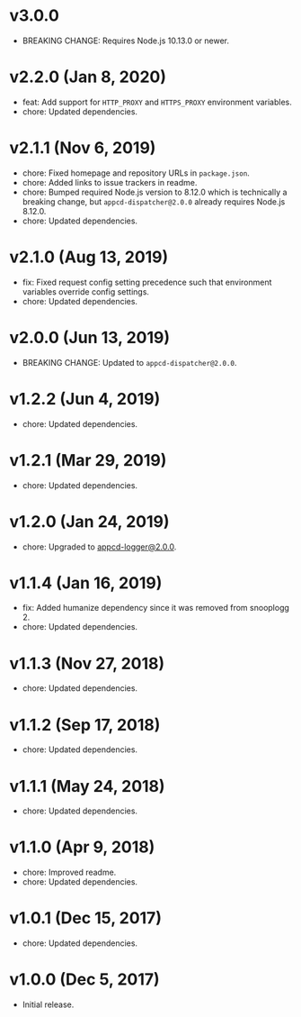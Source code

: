 # v3.0.0

 * BREAKING CHANGE: Requires Node.js 10.13.0 or newer.

# v2.2.0 (Jan 8, 2020)

 * feat: Add support for `HTTP_PROXY` and `HTTPS_PROXY` environment variables.
 * chore: Updated dependencies.

# v2.1.1 (Nov 6, 2019)

 * chore: Fixed homepage and repository URLs in `package.json`.
 * chore: Added links to issue trackers in readme.
 * chore: Bumped required Node.js version to 8.12.0 which is technically a breaking change, but
   `appcd-dispatcher@2.0.0` already requires Node.js 8.12.0.
 * chore: Updated dependencies.

# v2.1.0 (Aug 13, 2019)

 * fix: Fixed request config setting precedence such that environment variables override config
   settings.
 * chore: Updated dependencies.

# v2.0.0 (Jun 13, 2019)

 * BREAKING CHANGE: Updated to `appcd-dispatcher@2.0.0`.

# v1.2.2 (Jun 4, 2019)

 * chore: Updated dependencies.

# v1.2.1 (Mar 29, 2019)

 * chore: Updated dependencies.

# v1.2.0 (Jan 24, 2019)

 * chore: Upgraded to appcd-logger@2.0.0.

# v1.1.4 (Jan 16, 2019)

 * fix: Added humanize dependency since it was removed from snooplogg 2.
 * chore: Updated dependencies.

# v1.1.3 (Nov 27, 2018)

 * chore: Updated dependencies.

# v1.1.2 (Sep 17, 2018)

 * chore: Updated dependencies.

# v1.1.1 (May 24, 2018)

 * chore: Updated dependencies.

# v1.1.0 (Apr 9, 2018)

 * chore: Improved readme.
 * chore: Updated dependencies.

# v1.0.1 (Dec 15, 2017)

 * chore: Updated dependencies.

# v1.0.0 (Dec 5, 2017)

 - Initial release.
